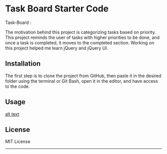 # Task Board Starter Code

Task-Board :

The motivation behind this project is categorizing tasks based on priority. This project reminds the user of tasks with higher priorities to be done, and once a task is completed, it moves to the completed section. Working on this project helped me learn jQuery and jQuery UI.


## Installation

The first step is to clone the project from GitHub, then paste it in the desired folder using the terminal or Git Bash, open it in the editor, and have access to the code.

## Usage



[alt text](./Develop/assets/images/screencapture-file-Users-mohammad-Desktop-Bootcamp-Challenges-task-board-index-html-2024-04-03-21_04_03.png)



## License

MIT License

---


